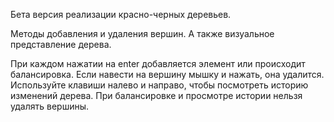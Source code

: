 Бета версия реализации красно-черных деревьев.

Методы добавления и удаления вершин.
А также визуальное представление дерева.

При каждом нажатии на enter добавляется элемент 
или происходит балансировка. Если навести на вершину 
мышку и нажать, она удалится. Используйте клавиши 
налево и направо, чтобы посмотреть историю изменений дерева.
При балансировке и просмотре истории нельзя удалять вершины. 
